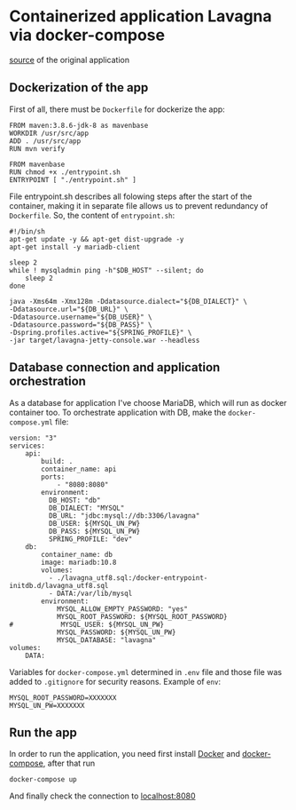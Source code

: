 # Containerized application Lavagna via docker-compose
[source](https://github.com/digitalfondue/lavagna) of the original application


## Dockerization of the app

First of all,  there must be `Dockerfile` for dockerize the app:

```
FROM maven:3.8.6-jdk-8 as mavenbase
WORKDIR /usr/src/app
ADD . /usr/src/app
RUN mvn verify

FROM mavenbase
RUN chmod +x ./entrypoint.sh
ENTRYPOINT [ "./entrypoint.sh" ]
```

File entrypoint.sh describes all folowing steps after the start of the container, making it in separate file allows us to prevent redundancy of `Dockerfile`. So, the content of `entrypoint.sh`:

```
#!/bin/sh
apt-get update -y && apt-get dist-upgrade -y
apt-get install -y mariadb-client

sleep 2
while ! mysqladmin ping -h"$DB_HOST" --silent; do
    sleep 2
done

java -Xms64m -Xmx128m -Ddatasource.dialect="${DB_DIALECT}" \
-Ddatasource.url="${DB_URL}" \
-Ddatasource.username="${DB_USER}" \
-Ddatasource.password="${DB_PASS}" \
-Dspring.profiles.active="${SPRING_PROFILE}" \
-jar target/lavagna-jetty-console.war --headless
```


## Database connection and application orchestration

As a database for application I've choose MariaDB, which will run as docker container too.
To orchestrate application with DB, make the `docker-compose.yml` file:

```
version: "3"
services:
    api:
        build: .
        container_name: api
        ports:
            - "8080:8080"
        environment:
          DB_HOST: "db"
          DB_DIALECT: "MYSQL"
          DB_URL: "jdbc:mysql://db:3306/lavagna"
          DB_USER: ${MYSQL_UN_PW}
          DB_PASS: ${MYSQL_UN_PW}
          SPRING_PROFILE: "dev"
    db:
        container_name: db
        image: mariadb:10.8
        volumes:
          - ./lavagna_utf8.sql:/docker-entrypoint-initdb.d/lavagna_utf8.sql
          - DATA:/var/lib/mysql
        environment:
            MYSQL_ALLOW_EMPTY_PASSWORD: "yes"
            MYSQL_ROOT_PASSWORD: ${MYSQL_ROOT_PASSWORD}
#            MYSQL_USER: ${MYSQL_UN_PW}
            MYSQL_PASSWORD: ${MYSQL_UN_PW}
            MYSQL_DATABASE: "lavagna"
volumes:
    DATA:

```

Variables for `docker-compose.yml` determined in `.env` file and those file was added to `.gitignore` for security reasons. Example of `env`:

```
MYSQL_ROOT_PASSWORD=XXXXXXX
MYSQL_UN_PW=XXXXXXX

```


## Run the app
In order to run the application, you need first install [Docker](https://docs.docker.com/engine/install/) and [docker-compose](https://docs.docker.com/compose/install/), after that run
```
docker-compose up
```

And finally check the connection to [localhost:8080](http://localhost:8080)
